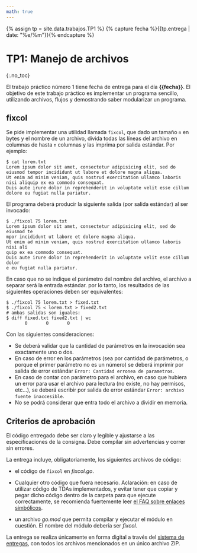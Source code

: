 ```yaml
---
math: true
---
```


{% assign tp = site.data.trabajos.TP1 %}
{% capture fecha %}{{tp.entrega | date: "%e/%m"}}{% endcapture %}

# TP1: Manejo de archivos
{:.no_toc}

El trabajo práctico número 1 tiene fecha de entrega para el día **{{fecha}}**.
El objetivo de este trabajo práctico es implementar un programa sencillo, utilizando archivos, 
flujos y demostrando saber modularizar un programa. 

## fixcol

Se pide implementar una utilidad llamada `fixcol`, que dado un tamaño `n` en bytes y el nombre de un archivo, divida todas las líneas del archivo en columnas de hasta `n` columnas y las imprima por salida estándar. Por ejemplo:

    $ cat lorem.txt
    Lorem ipsum dolor sit amet, consectetur adipisicing elit, sed do eiusmod tempor incididunt ut labore et dolore magna aliqua.
    Ut enim ad minim veniam, quis nostrud exercitation ullamco laboris nisi aliquip ex ea commodo consequat.
    Duis aute irure dolor in reprehenderit in voluptate velit esse cillum dolore eu fugiat nulla pariatur.

El programa deberá producir la siguiente salida (por salida estándar) al ser invocado:

    $ ./fixcol 75 lorem.txt
    Lorem ipsum dolor sit amet, consectetur adipisicing elit, sed do eiusmod te
    mpor incididunt ut labore et dolore magna aliqua.
    Ut enim ad minim veniam, quis nostrud exercitation ullamco laboris nisi ali
    quip ex ea commodo consequat.
    Duis aute irure dolor in reprehenderit in voluptate velit esse cillum dolor
    e eu fugiat nulla pariatur.

En caso que no se indique el parámetro del nombre del archivo, el archivo a separar será la entrada estándar.
por lo tanto, los resultados de las siguientes operaciones deben ser equivalentes: 

	$ ./fixcol 75 lorem.txt > fixed.txt
	$ ./fixcol 75 < lorem.txt > fixed2.txt
	# ambas salidas son iguales:
	$ diff fixed.txt fixed2.txt | wc
	       0       0       0

Con las siguientes consideraciones:

  - Se deberá validar que la cantidad de parámetros en la invocación sea exactamente uno o dos.
  - En caso de error en los parámetros (sea por cantidad de parámetros, o porque el primer
    parámetro no es un número) se deberá imprimir por salida de error estándar `Error: Cantidad erronea de parametros`.
  - En caso de contar con parámetro para el archivo, en caso que hubiera un error para usar el archivo
    para lectura (no existe, no hay permisos, etc...), se deberá escribir por salida de error estándar
    `Error: archivo fuente inaccesible`.
  - No se podrá considerar que entra todo el archivo a dividir en memoria.
  

## Criterios de aprobación

El código entregado debe ser claro y legible y ajustarse a las especificaciones
de la consigna. Debe compilar sin advertencias y correr sin errores.

La entrega incluye, obligatoriamente, los siguientes archivos de código:

  - el código de `fixcol` en _fixcol.go_.

  - Cualquier otro código que fuera necesario. Aclaración: en caso de utilizar 
  código de TDAs implementados, y evitar tener que copiar y pegar dicho código
  dentro de la carpeta para que ejecute correctamente, se recomienda fuertemente
  leer [el FAQ sobre enlaces simbólicos](faq/symlink.md).

  - un archivo _go.mod_ que permita compilar y ejecutar el módulo en cuestión. 
  El nombre del módulo debería ser _fixcol_. 


La entrega se realiza únicamente en forma digital a través del [sistema de
entregas]({{site.entregas}}), con todos los archivos mencionados en un único
archivo ZIP.
